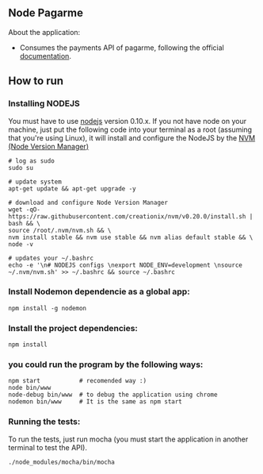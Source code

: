 ## Node Pagarme

About the application:

-   Consumes the payments API of pagarme, following the official [documentation](https://pagar.me/docs/).

## How to run

### Installing NODEJS

You must have to use [nodejs](http://nodejs.org/) version 0.10.x. If you not have node on your machine, just put the following code into your terminal as a root (assuming that you're using Linux), it will install and configure the NodeJS by the [NVM (Node Version Manager)](https://github.com/creationix/nvm)

    # log as sudo
    sudo su

    # update system
    apt-get update && apt-get upgrade -y

    # download and configure Node Version Manager
    wget -qO- https://raw.githubusercontent.com/creationix/nvm/v0.20.0/install.sh | bash && \
    source /root/.nvm/nvm.sh && \
    nvm install stable && nvm use stable && nvm alias default stable && \
    node -v

    # updates your ~/.bashrc
    echo -e '\n# NODEJS configs \nexport NODE_ENV=development \nsource ~/.nvm/nvm.sh' >> ~/.bashrc && source ~/.bashrc


### Install Nodemon dependencie as a global app:

    npm install -g nodemon

### Install the project dependencies:

    npm install

### you could run the program by the following ways:

    npm start           # recomended way :)
    node bin/www
    node-debug bin/www  # to debug the application using chrome
    nodemon bin/www     # It is the same as npm start

### Running the tests:

To run the tests, just run mocha (you must start the application in another terminal to test the API).

    ./node_modules/mocha/bin/mocha
